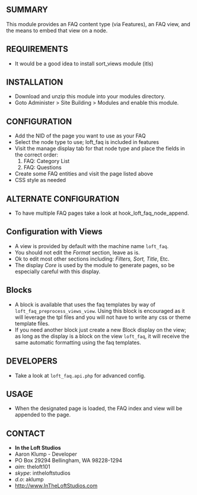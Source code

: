 ## SUMMARY
This module provides an FAQ content type (via Features), an FAQ view,
and the means to embed that view on a node.

## REQUIREMENTS
* It would be a good idea to install sort_views module (itls)

## INSTALLATION
* Download and unzip this module into your modules directory.
* Goto Administer > Site Building > Modules and enable this module.


## CONFIGURATION
* Add the NID of the page you want to use as your FAQ
* Select the node type to use; loft_faq is included in features
* Visit the manage display tab for that node type and place the fields in the correct order:
    1. FAQ: Category List
    1. FAQ: Questions
* Create some FAQ entities and visit the page listed above
* CSS style as needed


## ALTERNATE CONFIGURATION
* To have multiple FAQ pages take a look at hook_loft_faq_node_append.

## Configuration with Views
* A view is provided by default with the machine name `loft_faq`.
* You should not edit the _Format_ section, leave as is.
* Ok to edit most other sections including: _Filters, Sort, Title_, Etc.
* The display _Core_ is used by the module to generate pages, so be especially careful with this display.

## Blocks
* A block is available that uses the faq templates by way of `loft_faq_preprocess_views_view`.  Using this block is encouraged as it will leverage the tpl files and you will not have to write any css or theme template files.
* If you need another block just create a new Block display on the view; as long as the display is a block on the view `loft_faq`, it will receive the same automatic formatting using the faq templates.

## DEVELOPERS
* Take a look at `loft_faq.api.php` for advanced config.


## USAGE
* When the designated page is loaded, the FAQ index and view will be appended to
  the page.


## CONTACT
* **In the Loft Studios**
* Aaron Klump - Developer
* PO Box 29294 Bellingham, WA 98228-1294
* _aim_: theloft101
* _skype_: intheloftstudios
* _d.o_: aklump
* <http://www.InTheLoftStudios.com>